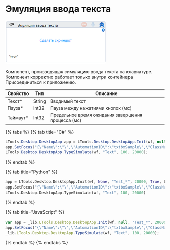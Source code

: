# Эмуляция ввода текста

![](<../../../.gitbook/assets/image (914).png>)

Компонент, производящая симуляцию ввода текста на клавиатуре. Компонент корректно работает только внутри контейнера Присоединиться к приложению.

| Свойство  | Тип    | Описание                                           |
| --------- | ------ | -------------------------------------------------- |
| Текст\*   | String | Вводимый текст                                     |
| Пауза\*   | Int32  | Пауза между нажатиями кнопок (мс)                  |
| Таймаут\* | Int32  | Предельное время ожидания завершения процесса (мс) |

{% tabs %}
{% tab title="C#" %}
```csharp
LTools.Desktop.DesktopApp app = LTools.Desktop.DesktopApp.Init(wf, null, "Test_*", 20000, true, LTools.Desktop.Model.DesktopTypes.UIAUTOMATION);
app.SetFocus("{\"Name\":\"\",\"AutomationID\":\"txtbxSample\",\"ClassName\":\"TextBox\",\"AUIProperties\":[],\"TextSearchMode\":0,\"IsRoot\":false,\"IsQuickSearch\":false}");
LTools.Desktop.DesktopApp.TypeSimulate(wf, "Text", 100, 20000);	
```
{% endtab %}

{% tab title="Python" %}
```python
app = LTools.Desktop.DesktopApp.Init(wf, None, "Test_*", 20000, True, LTools.Desktop.Model.DesktopTypes.UIAUTOMATION)
app.SetFocus("{\"Name\":\"\",\"AutomationID\":\"txtbxSample\",\"ClassName\":\"TextBox\",\"AUIProperties\":[],\"TextSearchMode\":0,\"IsRoot\":false,\"IsQuickSearch\":false}")
LTools.Desktop.DesktopApp.TypeSimulate(wf, "Text", 100, 20000)
```
{% endtab %}

{% tab title="JavaScript" %}
```javascript
var app = _lib.LTools.Desktop.DesktopApp.Init(wf, null, "Test_*", 20000, true, _lib.LTools.Desktop.Model.DesktopTypes.UIAUTOMATION);
app.SetFocus("{\"Name\":\"\",\"AutomationID\":\"txtbxSample\",\"ClassName\":\"TextBox\",\"AUIProperties\":[],\"TextSearchMode\":0,\"IsRoot\":false,\"IsQuickSearch\":false}");
_lib.LTools.Desktop.DesktopApp.TypeSimulate(wf, "Text", 100, 20000);	
```
{% endtab %}
{% endtabs %}
